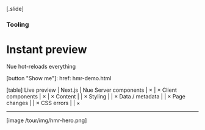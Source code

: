 
[.slide]
  ### Tooling
  # Instant preview
  Nue hot-reloads everything

  [button "Show me"]:
    href: hmr-demo.html

  [table]
    Live preview          | Next.js | Nue
    Server components     | ×       | ×
    Client components     | ×       | ×
    Content               |         | ×
    Styling               |         | ×
    Data / metadata       |         | ×
    Page changes          |         | ×
    CSS errors            |         | ×

  ---

  [image /tour/img/hmr-hero.png]
